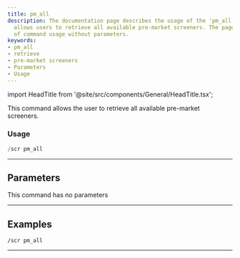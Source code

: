 ```yaml
---
title: pm_all
description: The documentation page describes the usage of the 'pm_all' command that
  allows users to retrieve all available pre-market screeners. The page provides examples
  of command usage without parameters.
keywords:
- pm_all
- retrieve
- pre-market screeners
- Parameters
- Usage
---
```


import HeadTitle from '@site/src/components/General/HeadTitle.tsx';

<HeadTitle title="screeners: pm_all - Discord Reference | OpenBB Bot Docs" />

This command allows the user to retrieve all available pre-market screeners.

### Usage

```python wordwrap
/scr pm_all
```

---

## Parameters

This command has no parameters


---

## Examples

```
/scr pm_all
```
---
